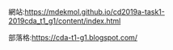 網站:https://mdekmol.github.io/cd2019a-task1-2019cda_t1_g1/content/index.html

部落格:https://cda-t1-g1.blogspot.com/
